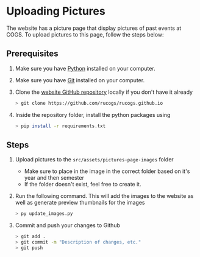 # Uploading Pictures

The website has a picture page that display pictures of past events at COGS. To upload pictures to this page, follow the steps below:

## Prerequisites

1. Make sure you have [Python](https://www.python.org/downloads/) installed on your computer.
2. Make sure you have [Git](https://git-scm.com/book/en/v2/Getting-Started-Installing-Git) installed on your computer.
3. Clone the [website GitHub repository](https://github.com/rucogs/rucogs.github.io) locally if you don't have it already

    ```bash
    > git clone https://github.com/rucogs/rucogs.github.io
    ```

4. Inside the repository folder, install the python packages using

    ```bash
    > pip install -r requirements.txt
    ```

## Steps

1. Upload pictures to the `src/assets/pictures-page-images` folder
    - Make sure to place in the image in the correct folder based on it's year and then semester
    - If the folder doesn't exist, feel free to create it. 

2. Run the following command. This will add the images to the website as well as generate preview thumbnails for the images

    ```bash
    > py update_images.py
    ```

3. Commit and push your changes to Github

    ```bash
    > git add .
    > git commit -m "Description of changes, etc."
    > git push
    ```